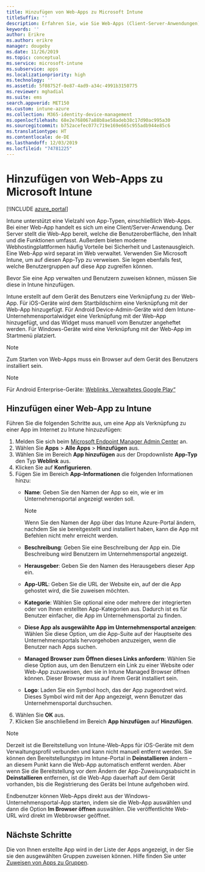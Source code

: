 ```yaml
---
title: Hinzufügen von Web-Apps zu Microsoft Intune
titleSuffix: ''
description: Erfahren Sie, wie Sie Web-Apps (Client-Server-Anwendungen) zu Microsoft Intune hinzufügen.
keywords: ''
author: Erikre
ms.author: erikre
manager: dougeby
ms.date: 11/26/2019
ms.topic: conceptual
ms.service: microsoft-intune
ms.subservice: apps
ms.localizationpriority: high
ms.technology: ''
ms.assetid: 5f08752f-0e87-4ad9-a34c-4991b3150775
ms.reviewer: mghadial
ms.suite: ems
search.appverid: MET150
ms.custom: intune-azure
ms.collection: M365-identity-device-management
ms.openlocfilehash: 68e2e768067a88b8ae58adeb38c17d90ac995a30
ms.sourcegitcommit: b752acefec077c719e169e665c955adb944e85c6
ms.translationtype: HT
ms.contentlocale: de-DE
ms.lasthandoff: 12/03/2019
ms.locfileid: "74781225"
---
```

# <a name="add-web-apps-to-microsoft-intune"></a>Hinzufügen von Web-Apps zu Microsoft Intune

[!INCLUDE [azure_portal](../includes/azure_portal.md)]

Intune unterstützt eine Vielzahl von App-Typen, einschließlich Web-Apps. Bei einer Web-App handelt es sich um eine Client/Server-Anwendung. Der Server stellt die Web-App bereit, welche die Benutzeroberfläche, den Inhalt und die Funktionen umfasst. Außerdem bieten moderne Webhostingplattformen häufig Vorteile bei Sicherheit und Lastenausgleich. Eine Web-App wird separat im Web verwaltet. Verwenden Sie Microsoft Intune, um auf diesen App-Typ zu verweisen. Sie legen ebenfalls fest, welche Benutzergruppen auf diese App zugreifen können. 

Bevor Sie eine App verwalten und Benutzern zuweisen können, müssen Sie diese in Intune hinzufügen. 

Intune erstellt auf dem Gerät des Benutzers eine Verknüpfung zu der Web-App. Für iOS-Geräte wird dem Startbildschirm eine Verknüpfung mit der Web-App hinzugefügt. Für Android Device-Admin-Geräte wird dem Intune-Unternehmensportalwidget eine Verknüpfung mit der Web-App hinzugefügt, und das Widget muss manuell vom Benutzer angeheftet werden. Für Windows-Geräte wird eine Verknüpfung mit der Web-App im Startmenü platziert.

> [!Note]
> Zum Starten von Web-Apps muss ein Browser auf dem Gerät des Benutzers installiert sein. 

> [!Note]
> Für Android Enterprise-Geräte: [Weblinks „Verwaltetes Google Play“](apps-add-android-for-work.md#managed-google-play-web-links)

## <a name="add-a-web-app-to-intune"></a>Hinzufügen einer Web-App zu Intune
Führen Sie die folgenden Schritte aus, um eine App als Verknüpfung zu einer App im Internet zu Intune hinzuzufügen:

1. Melden Sie sich beim [Microsoft Endpoint Manager Admin Center](https://go.microsoft.com/fwlink/?linkid=2109431) an.
2. Wählen Sie **Apps** > **Alle Apps** > **Hinzufügen** aus.
3. Wählen Sie im Bereich **App hinzufügen** aus der Dropdownliste **App-Typ** den Typ **Weblink** aus.
4. Klicken Sie auf **Konfigurieren**.
5. Fügen Sie im Bereich **App-Informationen** die folgenden Informationen hinzu:
    - **Name**:  Geben Sie den Namen der App so ein, wie er im Unternehmensportal angezeigt werden soll. 

        > [!NOTE]
        > Wenn Sie den Namen der App über das Intune Azure-Portal ändern, nachdem Sie sie bereitgestellt und installiert haben, kann die App mit Befehlen nicht mehr erreicht werden.

    - **Beschreibung**: Geben Sie eine Beschreibung der App ein. Die Beschreibung wird Benutzern im Unternehmensportal angezeigt.
    - **Herausgeber**: Geben Sie den Namen des Herausgebers dieser App ein.
    - **App-URL**: Geben Sie die URL der Website ein, auf der die App gehostet wird, die Sie zuweisen möchten.
    - **Kategorie**: Wählen Sie optional eine oder mehrere der integrierten oder von Ihnen erstellten App-Kategorien aus. Dadurch ist es für Benutzer einfacher, die App im Unternehmensportal zu finden.
    - **Diese App als ausgewählte App im Unternehmensportal anzeigen**: Wählen Sie diese Option, um die App-Suite auf der Hauptseite des Unternehmensportals hervorgehoben anzuzeigen, wenn die Benutzer nach Apps suchen.
    - **Managed Browser zum Öffnen dieses Links anfordern**: Wählen Sie diese Option aus, um den Benutzern ein Link zu einer Website oder Web-App zuzuweisen, den sie in Intune Managed Browser öffnen können. Dieser Browser muss auf ihrem Gerät installiert sein.
    - **Logo**: Laden Sie ein Symbol hoch, das der App zugeordnet wird. Dieses Symbol wird mit der App angezeigt, wenn Benutzer das Unternehmensportal durchsuchen.
6. Wählen Sie **OK** aus.
7. Klicken Sie anschließend im Bereich **App hinzufügen** auf **Hinzufügen**.

> [!Note]
> Derzeit ist die Bereitstellung von Intune-Web-Apps für iOS-Geräte mit dem Verwaltungsprofil verbunden und kann nicht manuell entfernt werden. Sie können den Bereitstellungstyp im Intune-Portal in **Deinstallieren** ändern – an diesem Punkt kann die Web-App automatisch entfernt werden. Aber wenn Sie die Bereitstellung vor dem Ändern der App-Zuweisungsabsicht in **Deinstallieren** entfernen, ist die Web-App dauerhaft auf dem Gerät vorhanden, bis die Registrierung des Geräts bei Intune aufgehoben wird.

Endbenutzer können Web-Apps direkt aus der Windows-Unternehmensportal-App starten, indem sie die Web-App auswählen und dann die Option **Im Browser öffnen** auswählen. Die veröffentlichte Web-URL wird direkt im Webbrowser geöffnet. 

## <a name="next-steps"></a>Nächste Schritte

Die von Ihnen erstellte App wird in der Liste der Apps angezeigt, in der Sie sie den ausgewählten Gruppen zuweisen können. Hilfe finden Sie unter [Zuweisen von Apps zu Gruppen](apps-deploy.md). 
